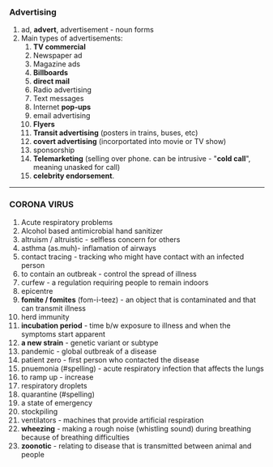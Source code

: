 ### Advertising

1. ad, **advert**, advertisement - noun forms
2. Main types of advertisements:
   1. **TV commercial**
   2. Newspaper ad
   3. Magazine ads
   4. **Billboards**
   5. **direct mail**
   6. Radio advertising
   7. Text messages
   8. Internet **pop-ups**
   9. email advertising
   10. **Flyers**
   11. **Transit advertising** (posters in trains, buses, etc)
   12. **covert advertising** (incorportated into movie or TV show)
   13. sponsorship
   14. **Telemarketing** (selling over phone. can be intrusive - "**cold call**", meaning unasked for call)
   15. **celebrity endorsement**.

---

### CORONA VIRUS

1. Acute respiratory problems
2. Alcohol based antimicrobial hand sanitizer
3. altruism / altruistic - selfless concern for others
4. asthma (as.muh)- inflamation of airways
5. contact tracing - tracking who might have contact with an infected person
6. to contain an outbreak - control the spread of illness
7. curfew - a regulation requiring people to remain indoors
8. epicentre
9. **fomite / fomites** (fom-i-teez) - an object that is contaminated and that can transmit illness
10. herd immunity
11. **incubation period** - time b/w exposure to illness and when the symptoms start apparent
12. **a new strain** - genetic variant or subtype
13. pandemic - global outbreak of a disease
14. patient zero - first person who contacted the disease
15. pnuemonia (#spelling) - acute respiratory infection that affects the lungs
16. to ramp up - increase
17. respiratory droplets
18. quarantine (#spelling)
19. a state of emergency
20. stockpiling
21. ventilators - machines that provide artificial respiration
22. **wheezing** - making a rough noise (whistling sound) during breathing because of breathing difficulties
23. **zoonotic** - relating to disease that is transmitted between animal and people
